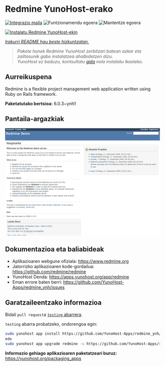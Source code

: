 <!--
Ohart ongi: README hau automatikoki sortu da <https://github.com/YunoHost/apps/tree/master/tools/readme_generator>ri esker
EZ editatu eskuz.
-->

# Redmine YunoHost-erako

[![Integrazio maila](https://apps.yunohost.org/badge/integration/redmine)](https://ci-apps.yunohost.org/ci/apps/redmine/)
![Funtzionamendu egoera](https://apps.yunohost.org/badge/state/redmine)
![Mantentze egoera](https://apps.yunohost.org/badge/maintained/redmine)

[![Instalatu Redmine YunoHost-ekin](https://install-app.yunohost.org/install-with-yunohost.svg)](https://install-app.yunohost.org/?app=redmine)

*[Irakurri README hau beste hizkuntzatan.](./ALL_README.md)*

> *Pakete honek Redmine YunoHost zerbitzari batean azkar eta zailtasunik gabe instalatzea ahalbidetzen dizu.*  
> *YunoHost ez baduzu, kontsultatu [gida](https://yunohost.org/install) nola instalatu ikasteko.*

## Aurreikuspena

Redmine is a flexible project management web application written using Ruby on Rails framework.


**Paketatutako bertsioa:** 6.0.3~ynh1

## Pantaila-argazkiak

![Redmine(r)en pantaila-argazkia](./doc/screenshots/Redmine-demo.png)

## Dokumentazioa eta baliabideak

- Aplikazioaren webgune ofiziala: <https://www.redmine.org>
- Jatorrizko aplikazioaren kode-gordailua: <https://github.com/redmine/redmine>
- YunoHost Denda: <https://apps.yunohost.org/app/redmine>
- Eman errore baten berri: <https://github.com/YunoHost-Apps/redmine_ynh/issues>

## Garatzaileentzako informazioa

Bidali `pull request`a [`testing` abarrera](https://github.com/YunoHost-Apps/redmine_ynh/tree/testing).

`testing` abarra probatzeko, ondorengoa egin:

```bash
sudo yunohost app install https://github.com/YunoHost-Apps/redmine_ynh/tree/testing --debug
edo
sudo yunohost app upgrade redmine -u https://github.com/YunoHost-Apps/redmine_ynh/tree/testing --debug
```

**Informazio gehiago aplikazioaren paketatzeari buruz:** <https://yunohost.org/packaging_apps>
